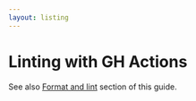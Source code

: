 ```yaml
---
layout: listing
---
```

# Linting with GH Actions

See also [Format and lint](/recipes/format-and-lint/) section of this guide.
